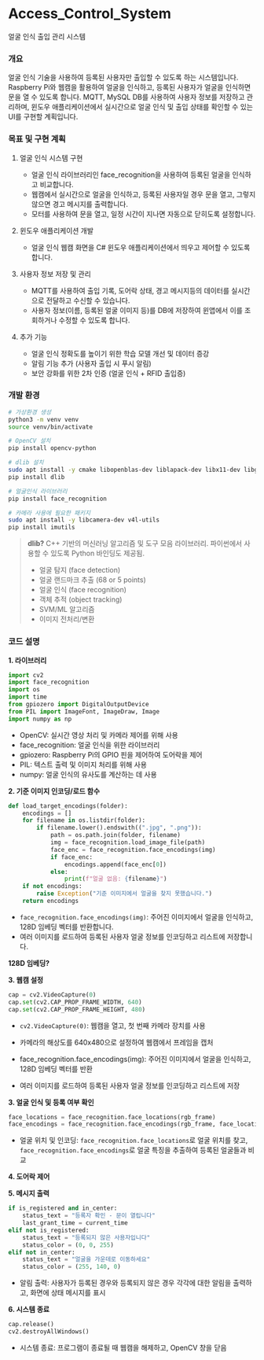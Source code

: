 # Access_Control_System
얼굴 인식 출입 관리 시스템

### 개요
얼굴 인식 기술을 사용하여 등록된 사용자만 출입할 수 있도록 하는 시스템입니다. Raspberry Pi와 웹캠을 활용하여 얼굴을 인식하고, 등록된 사용자가 얼굴을 인식하면 문을 열 수 있도록 합니다. MQTT, MySQL DB를 사용하여 사용자 정보를 저장하고 관리하며, 윈도우 애플리케이션에서 실시간으로 얼굴 인식 및 출입 상태를 확인할 수 있는 UI를 구현할 계획입니다.

### 목표 및 구현 계획
1. 얼굴 인식 시스템 구현
    - 얼굴 인식 라이브러리인 face_recognition을 사용하여 등록된 얼굴을 인식하고 비교합니다.
    - 웹캠에서 실시간으로 얼굴을 인식하고, 등록된 사용자일 경우 문을 열고, 그렇지 않으면 경고 메시지를 출력합니다.
    - 모터를 사용하여 문을 열고, 일정 시간이 지나면 자동으로 닫히도록 설정합니다.

2. 윈도우 애플리케이션 개발
    - 얼굴 인식 웹캠 화면을 C# 윈도우 애플리케이션에서 띄우고 제어할 수 있도록 합니다.

3. 사용자 정보 저장 및 관리
    - MQTT를 사용하여 출입 기록, 도어락 상태, 경고 메시지등의 데이터를 실시간으로 전달하고 수신할 수 있습니다.
    - 사용자 정보(이름, 등록된 얼굴 이미지 등)를 DB에 저장하여 윈앱에서 이를 조회하거나 수정할 수 있도록 합니다.

4. 추가 기능
    - 얼굴 인식 정확도를 높이기 위한 학습 모델 개선 및 데이터 증강
    - 알림 기능 추가 (사용자 출입 시 푸시 알림)
    - 보안 강화를 위한 2차 인증 (얼굴 인식 + RFID 출입증)

### 개발 환경
```bash
# 가상환경 생성
python3 -m venv venv
source venv/bin/activate

# OpenCV 설치
pip install opencv-python

# dlib 설치
sudo apt install -y cmake libopenblas-dev liblapack-dev libx11-dev libgtk-3-dev libboost-python-dev
pip install dlib

# 얼굴인식 라이브러리
pip install face_recognition

# 카메라 사용에 필요한 패키지
sudo apt install -y libcamera-dev v4l-utils
pip install imutils
```

>**dlib?**
>C++ 기반의 머신러닝 알고리즘 및 도구 모음 라이브러리. 파이썬에서 사용할 수 있도록 Python 바인딩도 제공됨.
>- 얼굴 탐지 (face detection)
>- 얼굴 랜드마크 추출 (68 or 5 points)
>- 얼굴 인식 (face recognition)
>- 객체 추적 (object tracking)
>- SVM/ML 알고리즘
>- 이미지 전처리/변환


### 코드 설명
**1. 라이브러리**
```python
import cv2
import face_recognition
import os
import time
from gpiozero import DigitalOutputDevice
from PIL import ImageFont, ImageDraw, Image
import numpy as np
```
- OpenCV: 실시간 영상 처리 및 카메라 제어를 위해 사용
- face_recognition: 얼굴 인식을 위한 라이브러리
- gpiozero: Raspberry Pi의 GPIO 핀을 제어하여 도어락을 제어
- PIL: 텍스트 출력 및 이미지 처리를 위해 사용
- numpy: 얼굴 인식의 유사도를 계산하는 데 사용

**2. 기준 이미지 인코딩/로드 함수**
```python
def load_target_encodings(folder):
    encodings = []
    for filename in os.listdir(folder):
        if filename.lower().endswith((".jpg", ".png")):
            path = os.path.join(folder, filename)
            img = face_recognition.load_image_file(path)
            face_enc = face_recognition.face_encodings(img)
            if face_enc:
                encodings.append(face_enc[0])
            else:
                print(f"얼굴 없음: {filename}")
    if not encodings:
        raise Exception("기준 이미지에서 얼굴을 찾지 못했습니다.")
    return encodings
```
- `face_recognition.face_encodings(img)`: 주어진 이미지에서 얼굴을 인식하고, 128D 임베딩 벡터를 반환합니다.
- 여러 이미지를 로드하여 등록된 사용자 얼굴 정보를 인코딩하고 리스트에 저장합니다.

**128D 임베딩?**


**3. 웹캠 설정**
```python
cap = cv2.VideoCapture(0)
cap.set(cv2.CAP_PROP_FRAME_WIDTH, 640)
cap.set(cv2.CAP_PROP_FRAME_HEIGHT, 480)
```
- `cv2.VideoCapture(0)`: 웹캠을 열고, 첫 번째 카메라 장치를 사용
- 카메라의 해상도를 640x480으로 설정하여 웹캠에서 프레임을 캡처

- face_recognition.face_encodings(img): 주어진 이미지에서 얼굴을 인식하고, 128D 임베딩 벡터를 반환
- 여러 이미지를 로드하여 등록된 사용자 얼굴 정보를 인코딩하고 리스트에 저장

**3. 얼굴 인식 및 등록 여부 확인**
```python
face_locations = face_recognition.face_locations(rgb_frame)
face_encodings = face_recognition.face_encodings(rgb_frame, face_locations)
```
- 얼굴 위치 및 인코딩: `face_recognition.face_locations`로 얼굴 위치를 찾고, `face_recognition.face_encodings`로 얼굴 특징을 추출하여 등록된 얼굴들과 비교

**4. 도어락 제어**

**5. 메시지 출력**
```python
if is_registered and in_center:
    status_text = "등록자 확인 - 문이 열립니다"
    last_grant_time = current_time
elif not is_registered:
    status_text = "등록되지 않은 사용자입니다"
    status_color = (0, 0, 255)
elif not in_center:
    status_text = "얼굴을 가운데로 이동하세요"
    status_color = (255, 140, 0)
```
- 알림 출력: 사용자가 등록된 경우와 등록되지 않은 경우 각각에 대한 알림을 출력하고, 화면에 상태 메시지를 표시

**6. 시스템 종료**
```python
cap.release()
cv2.destroyAllWindows()
```
- 시스템 종료: 프로그램이 종료될 때 웹캠을 해제하고, OpenCV 창을 닫음